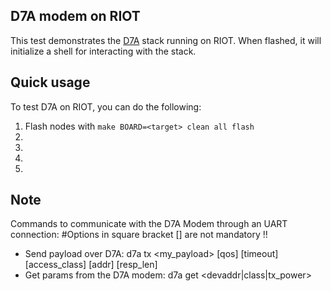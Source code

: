 ## D7A modem on RIOT

This test demonstrates the [D7A](git@gitlab.cortus.com/CIoT_SDK/dash7-ap-open-source-stack) stack running on RIOT. When flashed, it will initialize a shell for interacting with the stack.

## Quick usage

To test D7A on RIOT, you can do the following:

1. Flash nodes with `make BOARD=<target> clean all flash`
2. 
3. 
4. 
5. 


## Note

Commands to communicate with the D7A Modem through an UART connection:
#Options in square bracket [] are not mandatory !!

- Send payload over D7A: d7a tx <my_payload> [qos] [timeout] [access_class] [addr] [resp_len]
- Get params from the D7A modem: d7a get <devaddr|class|tx_power>

